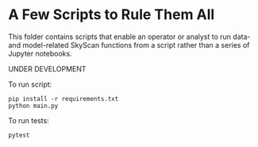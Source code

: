 # A Few Scripts to Rule Them All

This folder contains scripts that enable an operator or analyst
to run data- and model-related SkyScan functions from a script
rather than a series of Jupyter notebooks.

UNDER DEVELOPMENT

To run script:

```
pip install -r requirements.txt
python main.py
```

To run tests:

```
pytest
```
